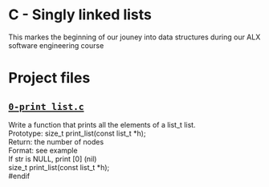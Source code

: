 # C - Singly linked lists
This markes the beginning of our jouney into data structures during our ALX software engineering course

# Project files


## [`0-print_list.c`](0-print_list.c)
Write a function that prints all the elements of a list_t list. \
Prototype: size_t print_list(const list_t *h); \
Return: the number of nodes \
Format: see example \
If str is NULL, print [0] (nil) \
size_t print_list(const list_t *h); \
#endif
